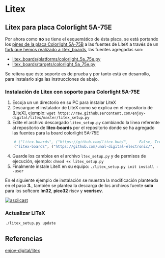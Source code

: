 # Litex

## Litex para placa Colorlight 5A-75E

Por ahora como **no** se tiene el esquemático de ésta placa, se está portando los [pines de la placa Colorlight 5A-75B](https://github.com/q3k/chubby75/blob/master/5a-75b/hardware_V7.0.md) a las fuentes de LiteX a través de un [fork que hemos realizado a litex_boards](https://github.com/unal-digital-electronic/litex-boards), las fuentes agregadas son:

* [litex_boards/platforms/colorlight_5a_75e.py](https://github.com/unal-digital-electronic/litex-boards/blob/master/litex_boards/platforms/colorlight_5a_75e.py)
* [litex_boards/targets/colorlight_5a_75e.py](https://github.com/unal-digital-electronic/litex-boards/blob/master/litex_boards/targets/colorlight_5a_75e.py)

Se reitera que éste soporte es de prueba y por tanto está en desarrollo, para instalarlo siga las instrucciones
de abajo.

### Instalación de Litex con soporte para Colorlight 5A-75E

1. Escoja un un directorio en su PC para instalar LiteX
2. Descargue el instalador de LiteX como se explica en el repositorio de [LiteX], ejemplo: `wget https://raw.githubusercontent.com/enjoy-digital/litex/master/litex_setup.py`
3. Edite el archivo descargado `litex_setup.py` cambiando la línea referente al repositorio de **litex-boards** por el repositorio donde se ha agregado las fuentes para la board colorlight 5A-75E

```python
    # ("litex-boards", ("https://github.com/litex-hub/",     False, True)),
    ("litex-boards", ("https://github.com/unal-digital-electronic/",     False, True)),
```

4. Guarde los cambios en el archivo `ltex_setup.py` y de permisos de ejecución, ejemplo: `chmod +x litex_setup.py`
5. Finalmente instale LiteX en su equipo: `./litex_setup.py init install --user`

En el siguiente ejemplo de instalación se muestra la modificación planteada en el paso **3.**, también se plantea
la descarga de los archivos fuente **solo** para los softcore **lm32**, **pico32** riscv y **vexriscv**.

[![asciicast](https://asciinema.org/a/331584.svg)](https://asciinema.org/a/331584)

### Actualizar LiTeX

```bash
./litex_setup.py update
```

## Referencias

[enjoy-digital/litex](https://github.com/enjoy-digital/litex)